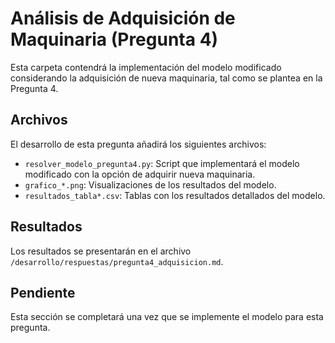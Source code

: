 # Análisis de Adquisición de Maquinaria (Pregunta 4)

Esta carpeta contendrá la implementación del modelo modificado considerando la adquisición de nueva maquinaria, tal como se plantea en la Pregunta 4.

## Archivos

El desarrollo de esta pregunta añadirá los siguientes archivos:

- `resolver_modelo_pregunta4.py`: Script que implementará el modelo modificado con la opción de adquirir nueva maquinaria.
- `grafico_*.png`: Visualizaciones de los resultados del modelo.
- `resultados_tabla*.csv`: Tablas con los resultados detallados del modelo.

## Resultados

Los resultados se presentarán en el archivo `/desarrollo/respuestas/pregunta4_adquisicion.md`.

## Pendiente

Esta sección se completará una vez que se implemente el modelo para esta pregunta.
